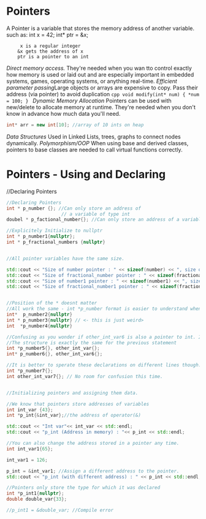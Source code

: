 # Pointers
A Pointer is a variable that stores the memory address of another variable.
such as:
        int x = 42;
        int* ptr = &x;

         x is a regular integer
        &x gets the address of x
        ptr is a pointer to an int
*Direct memory access.* They're needed when you wan tto control exactly how memory is used or laid out and are especially important in embedded systems, games, operating systems, or anything real-time.
*Efficient parameter passing*Large objects or arrays are expensive to copy. Pass their address (via pointer) to avoid duplication
        ```cpp
        void modify(int* num) {
            *num = 100;
        }
        ```
*Dynamic Memory Allocation* Pointers can be used with new/delete to allocate memory at runtime. They're needed when you don't know in advance how much data you'll need.
```cpp 
int* arr = new int[10]; //array of 10 ints on heap 
```
*Data Structures* Used in Linked Lists, trees, graphs to connect nodes dynamically.
*Polymorphism/OOP* When using base and derived classes, pointers to base classes are needed to call virtual functions correctly. 


# Pointers - Using and Declaring
//Declaring Pointers

```cpp
//Declaring Pointers
int * p_number {}; //Can only store an address of
                    // a variable of type int
doubel * p_factional_number{}; //Can only store an address of a variable of type double

//Explicitely Initialize to nullptr
int * p_number1{nullptr};
int * p_fractional_numbers {nullptr}


//All pointer variables have the same size.

std::cout << "Size of number pointer : " << sizeof(number) << ", size of int : " << sizeof(p_number) << std::endl;
std::cout << "Size of fractional_number pointer : " << sizeof(fractional_number) << ", size of int : " << sizeof(p_fractional_number) << std::endl;
std::cout << "Size of number1 pointer : " << sizeof(number1) << ", size of int : " << sizeof(p_number1) << std::endl;
std::cout << "Size of fractional_number1 pointer : " << sizeof(fractional_number1) << ", size of int : " << sizeof(p_fractional_number1) << std::endl;


//Position of the * doesnt matter
//All work the same - int *p_number format is easier to understand when you have multiple variables declared on the same line
int*  p_number2{nullptr}
int * p_number3{nullptr} // <- this is just weird>
int  *p_number4{nullptr}

//Confusing as you wonder if other_int_var6 is also a pointer to int. It is not.
//The structure is exactly the same for the previous statement
int *p_number5{}, other_int_var{};
int* p_number6{}, other_int_var6{};

//It is better to sperate these declarations on different lines though.
int *p_number7{};
int other_int_var7{}; // No room for confusion this time.


//Initializing pointers and assigning them data.

//We know that pointers store addresses of variables
int int_var {43};
int *p_int{&int_var};//the address of operator(&)

std::cout << "Int var"<< int_var << std::endl;
std::cout << "p_int (Address in memory) : "<< p_int << std::endl;

//You can also change the address stored in a pointer any time.
int int_var1{65};

int_var1 = 126;

p_int = &int_var1; //Assign a different address to the pointer.
std::cout << "p_int (with different address) : " << p_int << std::endl;

//Pointers only store the type for which it was declared
int *p_int1{nullptr};
double double_var{33};

//p_int1 = &double_var; //Compile error

```